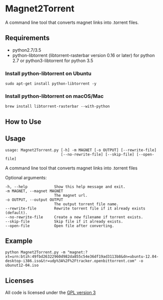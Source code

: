 # Magnet2Torrent

A command line tool that converts magnet links into .torrent files.

## Requirements
* python2.7/3.5
* python-libtorrent (libtorrent-rasterbar version 0.16 or later) for python 2.7 or
  python3-libtorrent for python 3.5

### Install python-libtorrent on Ubuntu
`sudo apt-get install python-libtorrent -y`

### Install python-libtorrent on macOS/Mac
`brew install libtorrent-rasterbar --with-python`

## How to Use

## Usage

    usage: Magnet2Torrent.py [-h] -m MAGNET [-o OUTPUT] [--rewrite-file]
                             [--no-rewrite-file] [--skip-file] [--open-file]

A command line tool that converts magnet links into .torrent files

Optional arguments:

    -h, --help            Show this help message and exit.
    -m MAGNET, --magnet MAGNET
                          The magnet url.
    -o OUTPUT, --output OUTPUT
                          The output torrent file name.
    --rewrite-file        Rewrite torrent file if it already exists (default).
    --no-rewrite-file     Create a new filename if torrent exists.
    --skip-file           Skip file if it already exists.
    --open-file           Open file after converting.

## Example

    python Magnet2Torrent.py -m "magnet:?xt=urn:btih:49fbd26322960d982da855c54e36df19ad3113b8&dn=ubuntu-12.04-desktop-i386.iso&tr=udp%3A%2F%2Ftracker.openbittorrent.com" -o ubunut12-04.iso

## Licenses
All code is licensed under the [GPL version 3](http://www.gnu.org/licenses/gpl.html)
